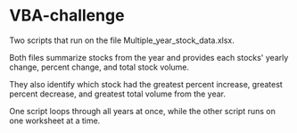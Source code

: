# VBA-challenge

Two scripts that run on the file Multiple_year_stock_data.xlsx.

Both files summarize stocks from the year and provides each stocks' yearly change, percent change, and total stock volume.

They also identify which stock had the greatest percent increase, greatest percent decrease, and greatest total volume from the year.

One script loops through all years at once, while the other script runs on one worksheet at a time.